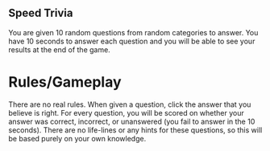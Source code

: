 ## Speed Trivia

You are given 10 random questions from random categories to answer.
You have 10 seconds to answer each question and you will be able to see your results at the end of the game.

# Rules/Gameplay

There are no real rules.
When given a question, click the answer that you believe is right.
For every question, you will be scored on whether your answer was correct, incorrect, or unanswered (you fail to answer in the 10 seconds).
There are no life-lines or any hints for these questions, so this will be based purely on your own knowledge.
